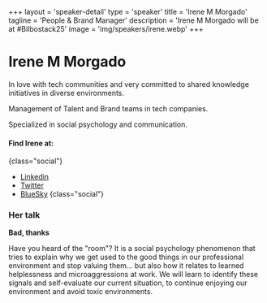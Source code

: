 +++
layout = 'speaker-detail'
type = 'speaker'
title = 'Irene M Morgado'
tagline = 'People & Brand Manager'
description = 'Irene M Morgado will be at #Bilbostack25'
image = 'img/speakers/irene.webp'
+++

# Irene M Morgado

In love with tech communities and very committed to shared knowledge initiatives in diverse environments.

Management of Talent and Brand teams in tech companies.

Specialized in social psychology and communication.

#### Find Irene at:

{class="social"}

- [Linkedin](https://www.linkedin.com/in/irenemmorgado/)
- [Twitter](https://x.com/IrnMM)
- [BlueSky](https://bsky.app/profile/irnmm.bsky.social)
  {class="social"}

### Her talk
**Bad, thanks**

Have you heard of the "room"? It is a social psychology phenomenon that tries to explain why we get used to the good things in our professional environment and stop valuing them... but also how it relates to learned helplessness and microaggressions at work. We will learn to identify these signals and self-evaluate our current situation, to continue enjoying our environment and avoid toxic environments.
